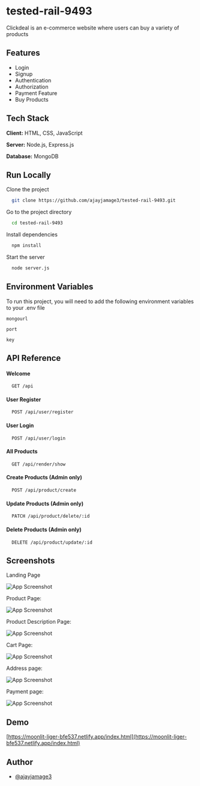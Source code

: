 # tested-rail-9493
Clickdeal is an e-commerce website where users can buy a variety of products

## Features

- Login
- Signup
- Authentication
- Authorization
- Payment Feature
- Buy Products


## Tech Stack

**Client:** HTML, CSS, JavaScript

**Server:** Node.js, Express.js

**Database:** MongoDB

## Run Locally

Clone the project

```bash
  git clone https://github.com/ajayjamage3/tested-rail-9493.git
```

Go to the project directory

```bash
  cd tested-rail-9493
```

Install dependencies

```bash
  npm install
```

Start the server

```bash
  node server.js
```

## Environment Variables

To run this project, you will need to add the following environment variables to your .env file

`mongourl`

`port`

`key`


## API Reference

#### Welcome

```http
  GET /api
```

#### User Register

```http
  POST /api/user/register
```

#### User Login

```http
  POST /api/user/login
```

#### All Products

```http
  GET /api/render/show
```

#### Create Products (Admin only)

```http
  POST /api/product/create
```

#### Update Products (Admin only)

```http
  PATCH /api/product/delete/:id
```


#### Delete Products (Admin only)

```http
  DELETE /api/product/update/:id
```




## Screenshots

Landing Page

![App Screenshot](https://i.ibb.co/zJVVNmh/Screenshot-400.png)

Product Page:

![App Screenshot](https://i.ibb.co/3MbyTwP/Screenshot-401.png)

Product Description Page:

![App Screenshot](https://i.ibb.co/drtXz6M/Screenshot-402.png)

Cart Page:

![App Screenshot](https://i.ibb.co/Bw0j8Rp/Screenshot-403.png)

Address page:

![App Screenshot](https://i.ibb.co/YRS9R5G/Screenshot-404.png)

Payment page:

![App Screenshot](https://i.ibb.co/71PTqWQ/Screenshot-405.png)



## Demo

[https://moonlit-liger-bfe537.netlify.app/index.html](https://moonlit-liger-bfe537.netlify.app/index.html)

## Author

- [@ajayjamage3](https://github.com/ajayjamage3)
